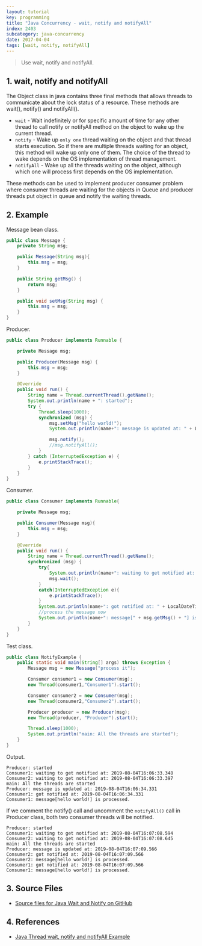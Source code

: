 ```yaml
---
layout: tutorial
key: programming
title: "Java Concurrency - wait, notify and notifyAll"
index: 2403
subcategory: java-concurrency
date: 2017-04-04
tags: [wait, notify, notifyAll]
---
```


> Use wait, notify and notifyAll.

## 1. wait, notify and notifyAll
The Object class in java contains three final methods that allows threads to communicate about the lock status of a resource. These methods are wait(), notify() and notifyAll().
* `wait` - Wait indefinitely or for specific amount of time for any other thread to call notify or notifyAll method on the object to wake up the current thread.
* `notify` - Wake up `only one` thread waiting on the object and that thread starts execution. So if there are multiple threads waiting for an object, this method will wake up only one of them. The choice of the thread to wake depends on the OS implementation of thread management.
* `notifyAll` - Wake up all the threads waiting on the object, although which one will process first depends on the OS implementation.

These methods can be used to implement producer consumer problem where consumer threads are waiting for the objects in Queue and producer threads put object in queue and notify the waiting threads.

## 2. Example
Message bean class.
```java
public class Message {
    private String msg;

    public Message(String msg){
        this.msg = msg;
    }

    public String getMsg() {
        return msg;
    }

    public void setMsg(String msg) {
        this.msg = msg;
    }
}
```
Producer.
```java
public class Producer implements Runnable {

    private Message msg;

    public Producer(Message msg) {
        this.msg = msg;
    }

    @Override
    public void run() {
        String name = Thread.currentThread().getName();
        System.out.println(name + ": started");
        try {
            Thread.sleep(1000);
            synchronized (msg) {
                msg.setMsg("hello world!");
                System.out.println(name+": message is updated at: " + LocalDateTime.now().toString());

                msg.notify();
                //msg.notifyAll();
            }
        } catch (InterruptedException e) {
            e.printStackTrace();
        }
    }
}
```
Consumer.
```java
public class Consumer implements Runnable{

    private Message msg;

    public Consumer(Message msg){
        this.msg = msg;
    }

    @Override
    public void run() {
        String name = Thread.currentThread().getName();
        synchronized (msg) {
            try{
                System.out.println(name+": waiting to get notified at: " + LocalDateTime.now().toString());
                msg.wait();
            }
            catch(InterruptedException e){
                e.printStackTrace();
            }
            System.out.println(name+": got notified at: " + LocalDateTime.now().toString());
            //process the message now
            System.out.println(name+": message[" + msg.getMsg() + "] is processed.");
        }
    }
}
```
Test class.
```java
public class NotifyExample {
    public static void main(String[] args) throws Exception {
        Message msg = new Message("process it");

        Consumer consumer1 = new Consumer(msg);
        new Thread(consumer1,"Consumer1").start();

        Consumer consumer2 = new Consumer(msg);
        new Thread(consumer2,"Consumer2").start();

        Producer producer = new Producer(msg);
        new Thread(producer, "Producer").start();

        Thread.sleep(1000);
        System.out.println("main: All the threads are started");
    }
}
```
Output.
```raw
Producer: started
Consumer1: waiting to get notified at: 2019-08-04T16:06:33.348
Consumer2: waiting to get notified at: 2019-08-04T16:06:33.397
main: All the threads are started
Producer: message is updated at: 2019-08-04T16:06:34.331
Consumer1: got notified at: 2019-08-04T16:06:34.331
Consumer1: message[hello world!] is processed.
```
If we comment the notify() call and uncomment the `notifyAll()` call in Producer class, both two consumer threads will be notified.
```raw
Producer: started
Consumer1: waiting to get notified at: 2019-08-04T16:07:08.594
Consumer2: waiting to get notified at: 2019-08-04T16:07:08.645
main: All the threads are started
Producer: message is updated at: 2019-08-04T16:07:09.566
Consumer2: got notified at: 2019-08-04T16:07:09.566
Consumer2: message[hello world!] is processed.
Consumer1: got notified at: 2019-08-04T16:07:09.566
Consumer1: message[hello world!] is processed.
```

## 3. Source Files
* [Source files for Java Wait and Notify on GitHub](https://github.com/jojozhuang/java-programming/tree/master/java-concurrency-notify)

## 4. References
* [Java Thread wait, notify and notifyAll Example](https://www.journaldev.com/1037/java-thread-wait-notify-and-notifyall-example)
